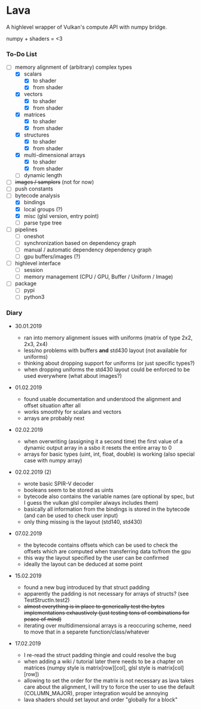 # Lava

A highlevel wrapper of Vulkan's compute API with numpy bridge.

numpy + shaders = <3

### To-Do List
- [ ] memory alignment of (arbitrary) complex types
  - [x] scalars
    - [x] to shader
    - [x] from shader
  - [x] vectors
    - [x] to shader
    - [x] from shader
  - [x] matrices
    - [x] to shader
    - [x] from shader
  - [x] structures
    - [x] to shader
    - [x] from shader
  - [x] multi-dimensional arrays
    - [x] to shader
    - [x] from shader
  - [ ] dynamic length
- [ ] ~~images / samplers~~ (not for now)
- [ ] push constants
- [ ] bytecode analysis
  - [x] bindings
  - [x] local groups (?)
  - [x] misc (glsl version, entry point)
  - [ ] parse type tree
- [ ] pipelines
  - [ ] oneshot
  - [ ] synchronization based on dependency graph
  - [ ] manual / automatic dependency dependency graph
  - [ ] gpu buffers/images (?)
- [ ] highlevel interface
  - [ ] session
  - [ ] memory management (CPU / GPU, Buffer / Uniform / Image)
- [ ] package
  - [ ] pypi
  - [ ] python3

### Diary

* 30.01.2019
  * ran into memory alignment issues with uniforms (matrix of type 2x2, 2x3, 2x4)
  * less/no problems with buffers **and** std430 layout (not available for uniforms) 
  * thinking about dropping support for uniforms (or just specific types?)
  * when dropping uniforms the std430 layout could be enforced to be used everywhere (what about images?)

* 01.02.2019
  * found usable documentation and understood the alignment and offset situation after all
  * works smoothly for scalars and vectors
  * arrays are probably next

* 02.02.2019
  * when overwriting (assigning it a second time) the first value of a dynamic output array in a ssbo it resets the entire array to 0
  * arrays for basic types (uint, int, float, double) is working (also special case with numpy array)

* 02.02.2019 (2)
  * wrote basic SPIR-V decoder
  * booleans seem to be stored as uints
  * bytecode also contains the variable names (are optional by spec, but I guess the vulkan glsl compiler always includes them)
  * basically all information from the bindings is stored in the bytecode (and can be used to check user input)
  * only thing missing is the layout (std140, std430)
 
* 07.02.2019
  * the bytecode contains offsets which can be used to check the offsets which are computed when transferring data to/from the gpu
  * this way the layout specified by the user can be confirmed
  * ideally the layout can be deduced at some point

* 15.02.2019
  * found a new bug introduced by that struct padding
  * apparently the padding is not necessary for arrays of structs? (see TestStructIn.test2)
  * ~~almost everything is in place to generically test the bytes implementations exhaustively (just testing tons of combinations for peace of mind)~~
  * iterating over multidimensional arrays is a reoccuring scheme, need to move that in a separete function/class/whatever

* 17.02.2019
  * I re-read the struct padding thingie and could resolve the bug
  * when adding a wiki / tutorial later there needs to be a chapter on matrices (numpy style is matrix[row][col], glsl style is matrix[col][row])
  * allowing to set the order for the matrix is not necessary as lava takes care about the alignment, I will try to force the user to use the default (COLUMN_MAJOR), proper integration would be annoying
  * lava shaders should set layout and order "globally for a block"